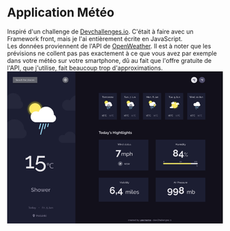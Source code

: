 
<h1 >Application Météo</h1>

<div >
   Inspiré d'un challenge de <a href="http://devchallenges.io" target="_blank">Devchallenges.io</a>. C'était à faire
    avec un Framework front, mais je l'ai entièrement écrite en JavaScript.
</div>


<div >
  Les données proviennent de l'API de <a href ="https://openweathermap.org">OpenWeather</a>. Il est à noter que les prévisions ne collent pas 
   pas exactement à ce que vous avez par exemple dans votre météo sur votre smartphone, dû au fait que l'offre gratuite de l'API,
    que j'utilise, fait beaucoup trop d'approximations.</a>  
</div>


<div>
  <a href = "https://yousoumar.github.io/js-weather-app/"><img src = "images/screenshot.png"></img></a>
  
</div>
